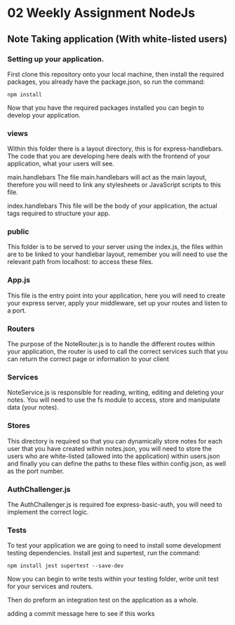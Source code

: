 # 02 Weekly Assignment NodeJs

## Note Taking application (With white-listed users)

### Setting up your application.

First clone this repository onto your local machine, then install the required packages, you already have the package.json, so run the command:

```
npm install
```

Now that you have the required packages installed you can begin to develop your application.

### views

Within this folder there is a layout directory, this is for express-handlebars. The code that you are developing here deals with the frontend of your application, what your users will see.

main.handlebars
The file main.handlebars will act as the main layout, therefore you will need to link any stylesheets or JavaScript scripts to this file.

index.handlebars
This file will be the body of your application, the actual tags required to structure your app.

### public

This folder is to be served to your server using the index.js, the files within are to be linked to your handlebar layout, remember you will need to use the relevant path from localhost:<port-number> to access these files.

### App.js

This file is the entry point into your application, here you will need to create your express server, apply your middleware, set up your routes and listen to a port.

### Routers

The purpose of the NoteRouter.js is to handle the different routes within your application, the router is used to call the correct services such that you can return the correct page or information to your client

### Services

NoteService.js is responsible for reading, writing, editing and deleting your notes. You will need to use the fs module to access, store and manipulate data (your notes).

### Stores

This directory is required so that you can dynamically store notes for each user that you have created within notes.json, you will need to store the users who are white-listed (allowed into the application) within users.json and finally you can define the paths to these files within config.json, as well as the port number.

### AuthChallenger.js

The AuthChallenger.js is required foe express-basic-auth, you will need to implement the correct logic.

### Tests

To test your application we are going to need to install some development testing dependencies. Install jest and supertest, run the command:

```
npm install jest supertest --save-dev
```

Now you can begin to write tests within your testing folder, write unit test for your services and routers.

Then do preform an integration test on the application as a whole.

adding a commit message here to see if this works 

